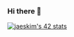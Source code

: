 ### Hi there 👋

[![jaeskim's 42 stats](https://badge42.herokuapp.com/api/stats/engooh)](https://github.com/JaeSeoKim/badge42)

